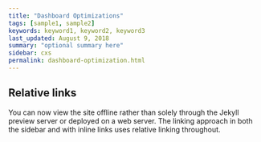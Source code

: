 ```yaml
---
title: "Dashboard Optimizations"
tags: [sample1, sample2]
keywords: keyword1, keyword2, keyword3
last_updated: August 9, 2018
summary: "optional summary here"
sidebar: cxs
permalink: dashboard-optimization.html
---
```

## Relative links

You can now view the site offline rather than solely through the Jekyll preview server or deployed on a web server. The linking approach in both the sidebar and with inline links uses relative linking throughout.